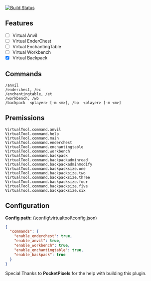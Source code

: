 [![Build Status](https://travis-ci.org/poqdavid/VirtualTool.svg?branch=master)](https://travis-ci.org/poqdavid/VirtualTool)

## Features
- [ ] Virtual Anvil
- [ ] Virtual EnderChest
- [ ] Virtual EnchantingTable
- [ ] Virtual Workbench
- [x] Virtual Backpack

## Commands
    /anvil
    /enderchest, /ec
    /enchantingtable, /et
    /workbench, /wb
	/backpack  <player> [-m <m>], /bp  <player> [-m <m>]

## Premissions
    VirtualTool.command.anvil
    VirtualTool.command.help
    VirtualTool.command.main
    VirtualTool.command.enderchest
    VirtualTool.command.enchantingtable
    VirtualTool.command.workbench
    VirtualTool.command.backpack
    VirtualTool.command.backpackadminread
    VirtualTool.command.backpackadminmodify
    VirtualTool.command.backpacksize.one
    VirtualTool.command.backpacksize.two
    VirtualTool.command.backpacksize.three
    VirtualTool.command.backpacksize.four
    VirtualTool.command.backpacksize.five
    VirtualTool.command.backpacksize.six
	
## Configuration
**Config path:** (\config\virtualtool\config.json)
```json
{
  "commands": {
    "enable_enderchest": true,
    "enable_anvil": true,
    "enable_workbench": true,
    "enable_enchantingtable": true,
    "enable_backpack": true
  }
}
```
Special Thanks to **PocketPixels** for the help with building this plugin.